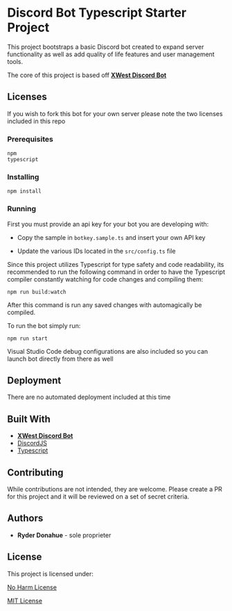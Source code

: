 # Discord Bot Typescript Starter Project

This project bootstraps a basic Discord bot created to expand server functionality as well as add quality of life features and user management tools.

The core of this project is based off [**XWest Discord Bot**](https://github.com/ryderdonahue/discord-xwest-typescript)

## Licenses

If you wish to fork this bot for your own server please note the two licenses included in this repo

### Prerequisites

```Node v10.14.2 or above required
npm
typescript
```

### Installing

```
npm install
```

### Running

First you must provide an api key for your bot you are developing with:
* Copy the sample in `botkey.sample.ts` and insert your own API key

* Update the various IDs located in the `src/config.ts` file 

Since this project utilizes Typescript for type safety and code readability, its recommended to run the following command in order to have the Typescript compiler constantly watching for code changes and compiling them:
```
npm run build:watch
```

After this command is run any saved changes with automagically be compiled.

To run the bot simply run:
```
npm run start
```

Visual Studio Code debug configurations are also included so you can launch bot directly from there as well

## Deployment

There are no automated deployment included at this time

## Built With
* [**XWest Discord Bot**](https://github.com/ryderdonahue/discord-xwest-typescript)
* [DiscordJS](https://discord.js.org/#/)
* [Typescript](https://www.typescriptlang.org/)

## Contributing

While contributions are not intended, they are welcome. Please create a PR for this project and it will be reviewed on a set of secret criteria.

## Authors

* **Ryder Donahue** - sole proprieter 

## License

This project is licensed under:

[No Harm License](https://github.com/ryderdonahue/no-harm-license)

[MIT License](https://opensource.org/licenses/MIT)

